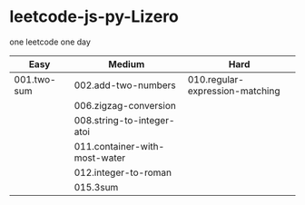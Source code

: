 # leetcode-js-py-Lizero
one leetcode one day

| Easy | Medium | Hard |
| ---- | ---- | ---- |
| 001.two-sum | 002.add-two-numbers | 010.regular-expression-matching |
| | 006.zigzag-conversion | |
| | 008.string-to-integer-atoi | |
| | 011.container-with-most-water | |
| | 012.integer-to-roman | |
| | 015.3sum | |
